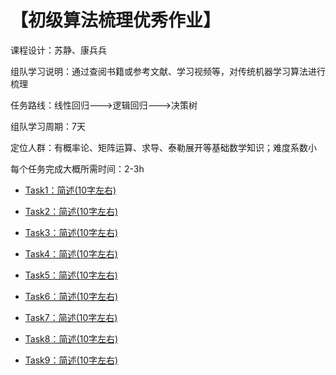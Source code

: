 # 【初级算法梳理优秀作业】

课程设计：苏静、康兵兵

组队学习说明：通过查阅书籍或参考文献、学习视频等，对传统机器学习算法进行梳理

任务路线：线性回归--->逻辑回归--->决策树

组队学习周期：7天

定位人群：有概率论、矩阵运算、求导、泰勒展开等基础数学知识；难度系数小

每个任务完成大概所需时间：2-3h


* [Task1：简述(10字左右)]()
 
* [Task2：简述(10字左右)]()
 
* [Task3：简述(10字左右)]()
 
* [Task4：简述(10字左右)]()

* [Task5：简述(10字左右)]()

* [Task6：简述(10字左右)]()
       
* [Task7：简述(10字左右)]()

* [Task8：简述(10字左右)]()

* [Task9：简述(10字左右)]()    